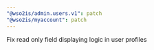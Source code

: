 ```yaml
---
"@wso2is/admin.users.v1": patch
"@wso2is/myaccount": patch
---
```


Fix read only field displaying logic in user profiles
